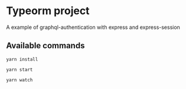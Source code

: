 # Typeorm project 

A example of graphql-authentication with express and express-session

## Available commands

`yarn install`

`yarn start`

`yarn watch`